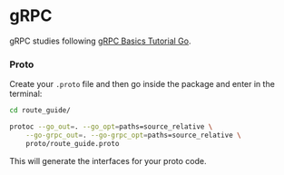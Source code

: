 # gRPC
gRPC studies following [gRPC Basics Tutorial Go](https://grpc.io/docs/languages/go/basics/).

### Proto
Create your ```.proto``` file and then go inside the package and enter in the terminal:
```bash
cd route_guide/
```
```bash
protoc --go_out=. --go_opt=paths=source_relative \
    --go-grpc_out=. --go-grpc_opt=paths=source_relative \
    proto/route_guide.proto
```
This will generate the interfaces for your proto code.